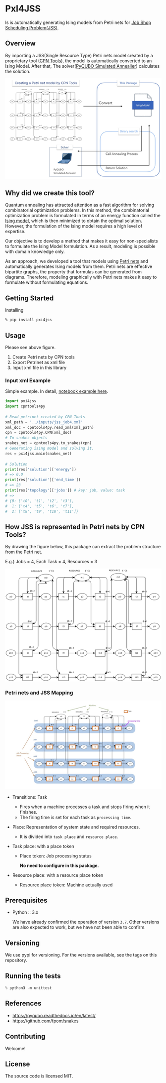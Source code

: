 # PxI4JSS

Is is automatically generating Ising models from Petri nets for [Job Shop Scheduling Problem(JSS)](https://en.wikipedia.org/wiki/Job-shop_scheduling).

## Overview

By importing a JSS(Single Resource Type) Petri nets model created by a proprietary tool ([CPN Tools](https://cpntools.org/)), the model is automatically converted to an Ising Model. After that, The solver([PyQUBO Simulated Annealier](https://pyqubo.readthedocs.io/en/latest/)) calculates the solution.

![job4_exp](/images/job4_exp.jpg)

## Why did we create this tool?

Quantum annealing has attracted attention as a fast algorithm for solving combinatorial optimization problems.
In this method, the combinatorial optimization problem is formulated in terms of an energy function called the [Ising model](https://en.wikipedia.org/wiki/Ising_model), which is then minimized to obtain the optimal solution.
However, the formulation of the Ising model requires a high level of expertise.

Our objective is to develop a method that makes it easy for non-specialists to formulate the Ising Model formulation.
As a result, modeling is possible with domain knowledge only.

As an approach, we developed a tool that models using [Petri nets](https://en.wikipedia.org/wiki/Petri_net) and automatically generates Ising models from them.
Petri nets are effective bipartite graphs, the property that formulas can be generated from diagrams.
Therefore, modeling graphically with Petri nets makes it easy to formulate without formulating equations.

## Getting Started

Installing

```zsh
% pip install pxi4jss
```

## Usage

Please see above figure.

1. Create Petri nets by CPN tools
2. Export Petrinet as xml file
3. Input xml file in this library

### Input xml Example

Simple example. In detail, [notebook example here](https://github.com/kanekou/PxI4JSS/blob/main/example/example.ipynb).

```python
import pxi4jss
import cpntools4py

# Read petrinet created by CPN Tools
xml_path = '../inputs/jss_job4.xml'
xml_doc = cpntools4py.read_xml(xml_path)
cpn = cpntools4py.CPN(xml_doc)
# To snakes objects
snakes_net = cpntools4py.to_snakes(cpn)
# Generating ising model and solving it.
res = pxi4jss.main(snakes_net)

# Solution
print(res['solution']['energy'])
# => 0.0
print(res['solution']['end_time'])
# => 23
print(res['topology']['jobs']) # key: job, value: task
# =>
# {0: ['t0', 't1', 't2', 't3'],
#  1: ['t4', 't5', 't6', 't7'],
#  2: ['t8', 't9', 't10', 't11']}
```

## How JSS is represented in Petri nets by CPN Tools?

By drawing the figure below, this package can extract the problem structure from the Petri net.

E.g.) Jobs = 4, Each Task = 4, Resources = 3

![jss_job4](/images/jss_job4.jpg)

### Petri nets and JSS Mapping

![jss_job4_colored](/images/jss_job4_colored.jpg)

- Transitions: Task

  - Fires when a machine processes a task and stops firing when it finishes.
  - The firing time is set for each task as `processing time`.

- Place: Representation of system state and required resources.

  - It is divided into `task place` and `resource place`.

- Task place: with a place token

  - Place token: Job processing status

    **No need to configure in this package.**

- Resource place: with a resource place token

  - Resource place token: Machine actually used

## Prerequisites

- Python :: 3.x

  We have already confirmed the operation of version `3.7`.
  Other versions are also expected to work, but we have not been able to confirm.

## Versioning

We use pypi for versioning. For the versions available, see the tags on this repository.

## Running the tests

```python
% python3 -m unittest
```

## References

- https://pyqubo.readthedocs.io/en/latest/
- https://github.com/fpom/snakes

## Contributing

Welcome!

## License

The source code is licensed MIT.
